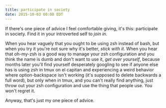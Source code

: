 ```yaml
---
title: participate in society
date: 2015-10-03 00:00 EDT
---
```


If there's one piece of advice I feel comfortable giving, it's this: participate
in society. Find it in your introverted self to *join in*.

When you hear vaguely that you ought to be using zsh instead of bash, but when
you try it you're not sure why it's better, *stick with it*. When you hear that
oh-my-zsh is a good way to manage your zsh configuration and you think the name
is dumb and don't want to use it, *get over yourself*, because months later
you'll find yourself desperately googling to see if anyone else has is using
zsh in tmux on el capitan and experiencing a weird behavior where
option-backspace isn't working (it's supposed to delete backwards a full word),
but only when in tmux, and you can't really find anything, just throw out your
zsh configuration and use the thing that people use. You won't regret it.

Anyway, that's just my one piece of advice.
